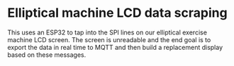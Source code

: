 # Elliptical machine LCD data scraping

This uses an ESP32 to tap into the SPI lines on our elliptical exercise machine LCD screen. The screen is unreadable and the end goal is to export the data in real time to MQTT and then build a replacement display based on these messages.

